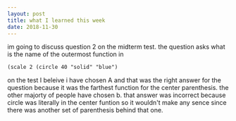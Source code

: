 ```yaml
---
layout: post
title: what I learned this week
date: 2018-11-30
---
```

im going to discuss question 2 on the midterm test. the question asks what is the name of the outermost function in
```
(scale 2 (circle 40 "solid" "blue")
```
on the test I beleive i have chosen A and that was the right answer for the question because it was the farthest function for the center parenthesis.
the other majorty of people have chosen b. that answer was incorrect because circle was literally in the center funtion so it wouldn't make any sence since there was another set of parenthesis behind that one.
